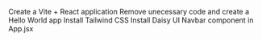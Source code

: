 Create a Vite + React application
Remove unecessary code and create a Hello World app
Install Tailwind CSS
Install Daisy UI
Navbar component in App.jsx
